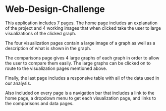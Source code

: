 # Web-Design-Challenge

This application includes 7 pages. 
The home page includes an explanation of the project and 4 working images that when clicked take the user to large visualizations of the clicked graph.

The four visualization pages contain a large image of a graph as well as a description of what is shown in the graph.

The comparisons page gives 4 large graphs of each graph in order to allow the user to compare them easily. 
The large graphs can be clicked on to route to the visualization pages mentioned above.

Finally, the last page includes a responsive table with all of the data used in our analysis. 

Also included on every page is a navigation bar that includes a link to the home page, a dropdown menu to get each visualization page, and links to the comparisons and data pages.
